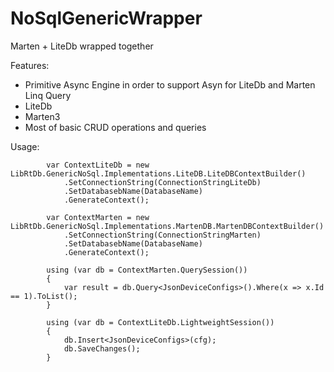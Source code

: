 # NoSqlGenericWrapper
Marten + LiteDb wrapped together

Features:
* Primitive Async Engine in order to support Asyn for LiteDb and Marten Linq Query
* LiteDb
* Marten3
* Most of basic CRUD operations and queries


Usage:


            var ContextLiteDb = new LibRtDb.GenericNoSql.Implementations.LiteDB.LiteDBContextBuilder()
                .SetConnectionString(ConnectionStringLiteDb)
                .SetDatabasebName(DatabaseName)
                .GenerateContext();

            var ContextMarten = new LibRtDb.GenericNoSql.Implementations.MartenDB.MartenDBContextBuilder()
                .SetConnectionString(ConnectionStringMarten)
                .SetDatabasebName(DatabaseName)
                .GenerateContext();

            using (var db = ContextMarten.QuerySession())
            {
                var result = db.Query<JsonDeviceConfigs>().Where(x => x.Id == 1).ToList();
            }
            
            using (var db = ContextLiteDb.LightweightSession())
            {
                db.Insert<JsonDeviceConfigs>(cfg);
                db.SaveChanges();
            }
